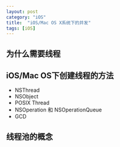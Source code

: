 ```yaml
---
layout: post
category: "iOS"
title:  "iOS/Mac OS X系统下的并发"
tags: [iOS]
---
```


## 为什么需要线程
## iOS/Mac OS下创建线程的方法

*  NSThread
*  NSObject
*  POSIX Thread
*  NSOperation 和 NSOperationQueue
*  GCD

## 线程池的概念
